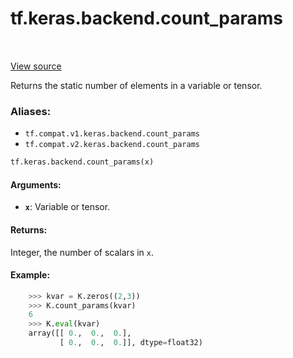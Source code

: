 <div itemscope itemtype="http://developers.google.com/ReferenceObject">
<meta itemprop="name" content="tf.keras.backend.count_params" />
<meta itemprop="path" content="Stable" />
</div>

# tf.keras.backend.count_params

<!-- Insert buttons -->

<table class="tfo-notebook-buttons tfo-api" align="left">
</table>

<a target="_blank" href="/code/stable/tensorflow/python/keras/backend.py">View source</a>



<!-- Start diff -->
Returns the static number of elements in a variable or tensor.

### Aliases:

* `tf.compat.v1.keras.backend.count_params`
* `tf.compat.v2.keras.backend.count_params`


``` python
tf.keras.backend.count_params(x)
```



<!-- Placeholder for "Used in" -->


#### Arguments:


* <b>`x`</b>: Variable or tensor.


#### Returns:

Integer, the number of scalars in `x`.



#### Example:


```python
    >>> kvar = K.zeros((2,3))
    >>> K.count_params(kvar)
    6
    >>> K.eval(kvar)
    array([[ 0.,  0.,  0.],
           [ 0.,  0.,  0.]], dtype=float32)
```